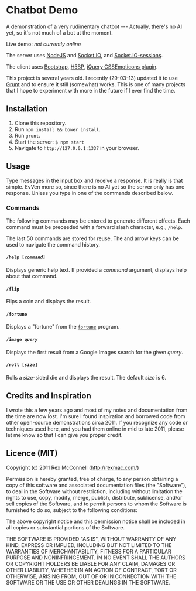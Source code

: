 # Chatbot Demo
A demonstration of a very rudimentary chatbot --- Actually, there's no AI yet, so it's not much of a bot at the moment.

Live demo: _not currently online_

The server uses [NodeJS](http://nodejs.org/) and [Socket.IO](http://socket.io/), and [Socket.IO-sessions](https://github.com/aviddiviner/Socket.IO-sessions).

The client uses [Bootstrap](http://twitter.github.com/bootstrap/), [H5BP](http://html5boilerplate.com/), [jQuery CSSEmoticons plugin](http://os.alfajango.com/css-emoticons/).

This project is several years old. I recently (29-03-13) updated it to use [Grunt](http://gruntjs.com/) and to ensure it still (somewhat) works. This is one of many projects that I hope to experiment with more in the future if I ever find the time.

## Installation

1. Clone this repository.
2. Run `npm install && bower install`.
3. Run `grunt`.
4. Start the server: `$ npm start`
5. Navigate to `http://127.0.0.1:1337` in your browser.

## Usage

Type messages in the input box and receive a response. It is really is that simple. EvVen more so, since there is no AI yet so the server only has one response. Unless you type in one of the commands described below.

### Commands

The following commands may be entered to generate different effects. Each command must be preceeded with a forward slash character, e.g., `/help`.

The last 50 commands are stored for reuse. The <UP> and <DOWN> arrow keys can be used to navigate the command history.

#### <code>/help [<em>command</em>]</code>
Displays generic help text. If provided a _command_ argument, displays help about that command.

#### <code>/flip</code>
Flips a coin and displays the result.

#### <code>/fortune</code>
Displays a "fortune" from the [`fortune`](http://en.wikipedia.org/wiki/Fortune_%28Unix%29) program.

#### <code>/image <em>query</em></code>
Displays the first result from a Google Images search for the given _query_.

#### <code>/roll [<em>size</em>]</code>
Rolls a _size_-sided die and displays the result. The default _size_ is 6.

## Credits and Inspiration

I wrote this a few years ago and most of my notes and documentation from the time are now lost. I'm sure I found inspiration and borrowed code from other open-source demonstrations circa 2011. If you recognize any code or techniques used here, and you had them online in mid to late 2011, please let me know so that I can give you proper credit.

## Licence (MIT)

Copyright (c) 2011 Rex McConnell (http://rexmac.com/)

Permission is hereby granted, free of charge, to any person obtaining
a copy of this software and associated documentation files (the
"Software"), to deal in the Software without restriction, including
without limitation the rights to use, copy, modify, merge, publish,
distribute, sublicense, and/or sell copies of the Software, and to
permit persons to whom the Software is furnished to do so, subject to
the following conditions:

The above copyright notice and this permission notice shall be
included in all copies or substantial portions of the Software.

THE SOFTWARE IS PROVIDED "AS IS", WITHOUT WARRANTY OF ANY KIND,
EXPRESS OR IMPLIED, INCLUDING BUT NOT LIMITED TO THE WARRANTIES OF
MERCHANTABILITY, FITNESS FOR A PARTICULAR PURPOSE AND
NONINFRINGEMENT. IN NO EVENT SHALL THE AUTHORS OR COPYRIGHT HOLDERS BE
LIABLE FOR ANY CLAIM, DAMAGES OR OTHER LIABILITY, WHETHER IN AN ACTION
OF CONTRACT, TORT OR OTHERWISE, ARISING FROM, OUT OF OR IN CONNECTION
WITH THE SOFTWARE OR THE USE OR OTHER DEALINGS IN THE SOFTWARE.
